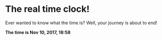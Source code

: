 # The real time clock!

Ever wanted to know what the time is? Well, your journey is about to end!

**The time is Nov 10, 2017, 18:58**
